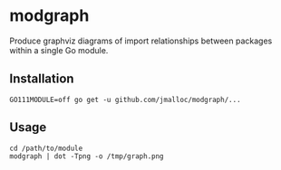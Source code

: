 # modgraph

Produce graphviz diagrams of import relationships between packages within a
single Go module.

## Installation

```
GO111MODULE=off go get -u github.com/jmalloc/modgraph/...
```

## Usage

```
cd /path/to/module
modgraph | dot -Tpng -o /tmp/graph.png
```
